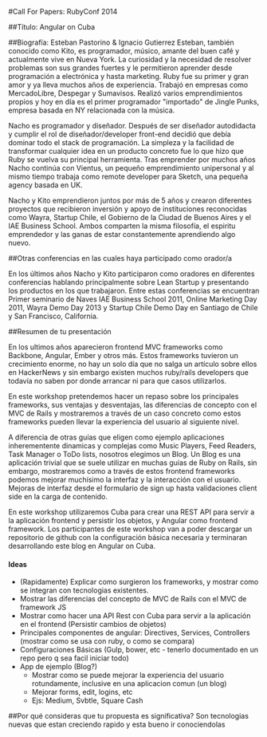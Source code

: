 #Call For Papers: RubyConf 2014 

##Título: Angular on Cuba


##Biografía: Esteban Pastorino & Ignacio Gutierrez
Esteban, también conocido como Kito, es programador, músico, amante del buen café y actualmente vive en Nueva York. La curiosidad y la necesidad de resolver problemas son sus grandes fuertes y le permitieron aprender desde programación a electrónica y hasta marketing.
Ruby fue su primer y gran amor y ya lleva muchos años de experiencia. Trabajó en empresas como MercadoLibre, Despegar y Sumavisos. Realizó varios emprendimientos propios y hoy en día es el primer programador "importado" de Jingle Punks, empresa basada en NY relacionada con la música. 

Nacho es programador y diseñador. Después de ser diseñador autodidacta y cumplir el rol de diseñador/developer front-end decidió que debía dominar todo el stack de programación. La simpleza y la facilidad de transformar cualquier idea en un producto concreto fue lo que hizo que Ruby se vuelva su principal herramienta. Tras emprender por muchos años Nacho continúa con Vientus, un pequeño emprendimiento unipersonal y al mismo tiempo trabaja como remote developer para Sketch, una pequeña agency basada en UK.

Nacho y Kito emprendieron juntos por más de 5 años y crearon diferentes proyectos que recibieron inversión y apoyo de instituciones reconocidas como Wayra, Startup Chile, el Gobierno de la Ciudad de Buenos Aires y el IAE Business School. Ambos comparten la misma filosofía, el espiritu emprendedor y las ganas de estar constantemente aprendiendo algo nuevo.

##Otras conferencias en las cuales haya participado como orador/a

En los últimos años Nacho y Kito participaron como oradores en diferentes conferencias hablando principalmente sobre Lean Startup y presentando los productos en los que trabajaron.
Entre estas conferencias se encuentran Primer seminario de Naves IAE Business School 2011, Online Marketing Day 2011, Wayra Demo Day 2013 y Startup Chile Demo Day en Santiago de Chile y San Francisco, California.

##Resumen de tu presentación

En los ultimos años aparecieron frontend MVC frameworks como Backbone, Angular, Ember y otros más. Estos frameworks tuvieron un crecimiento enorme, no hay un solo día que no salga un artículo sobre ellos en HackerNews y sin embargo existen muchos ruby/rails developers que todavía no saben por donde arrancar ni para que casos utilizarlos.

En este workshop pretendemos hacer un repaso sobre los principales frameworks, sus ventajas y desventajas, las diferencias de concepto con el MVC de Rails y mostraremos a través de un caso concreto como estos frameworks pueden llevar la experiencia del usuario al siguiente nivel.

A diferencia de otras guías que eligen como ejemplo aplicaciones inherementente dinamicas y complejas como Music Players, Feed Readers, Task Manager o ToDo lists, nosotros elegimos un Blog. Un Blog es una aplicación trivial que se suele utilizar en muchas guías de Ruby on Rails, sin embargo, mostraremos como a través de estos frontend frameworks podemos mejorar muchísimo la interfaz y la interacción con el usuario. Mejoras de interfaz desde el formulario de sign up hasta validaciones client side en la carga de contenido.

En este workshop utilizaremos Cuba para crear una REST API para servir a la aplicación frontend y persistir los objetos, y Angular como frontend framework. Los participantes de este workshop van a poder descargar un repositorio de github con la configuración básica necesaria y terminaran desarrollando este blog en Angular on Cuba.



#### Ideas

- (Rapidamente) Explicar como surgieron los frameworks, y mostrar como se integran con tecnologias existentes.
- Mostrar las diferencias del concepto de MVC de Rails con el MVC de framework JS
- Mostrar como hacer una API Rest con Cuba para servir a la aplicación en el frontend (Persistir cambios de objetos)
- Principales componentes de angular: Directives, Services, Controllers (mostrar como se usa con ruby, o como se compara)
- Configuraciones Básicas (Gulp, bower, etc - tenerlo documentado en un repo pero q sea facil iniciar todo)
- App de ejemplo (Blog?)
  - Mostrar como se puede mejorar la experiencia del usuario rotundamente, inclusive en una aplicacion comun (un blog)
  - Mejorar forms, edit, logins, etc
  - Ejs: Medium, Svbtle, Square Cash
  

##Por qué consideras que tu propuesta es significativa?
Son tecnologias nuevas que estan creciendo rapido y esta bueno ir conociendolas
